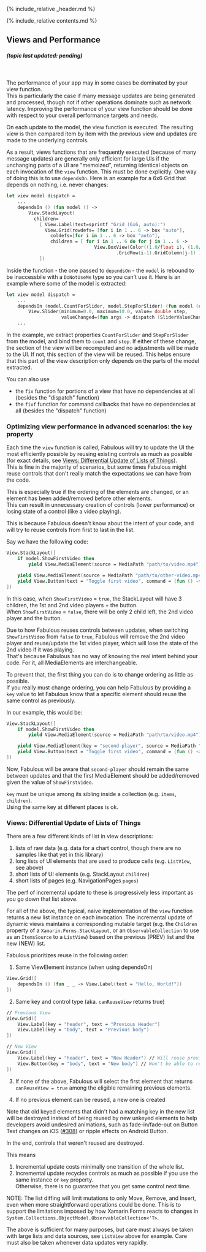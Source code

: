 {% include_relative _header.md %}

{% include_relative contents.md %}

Views and Performance
------
##### (topic last updated: pending)
<br /> 

The performance of your app may in some cases be dominated by your view function.  
This is particularly the case if many  message updates are being generated and processed, though not if other operations dominate such as network latency.
Improving the performance of your view function should be done with respect to your overall performance targets and needs.

On each update to the model, the view function is executed. The resulting view is then compared item by item with the previous view
and updates are made to the underlying controls.

As a result, views functions that are frequently executed (because of many message updates) are generally only
efficient for large UIs if the unchanging parts of a UI are "memoized", returning identical
objects on each invocation of the `view` function. 
This must be done explicitly. One way of doing this is to use `dependsOn`.
Here is an example for a 6x6 Grid that depends on nothing, i.e. never changes:
```fsharp
let view model dispatch =
    ...
    dependsOn () (fun model () -> 
        View.StackLayout(
          children=
            [ View.Label(text=sprintf "Grid (6x6, auto):")
              View.Grid(rowdefs= [for i in 1 .. 6 -> box "auto"],
                coldefs=[for i in 1 .. 6 -> box "auto"], 
                children = [ for i in 1 .. 6 do for j in 1 .. 6 -> 
                                View.BoxView(Color((1.0/float i), (1.0/float j), (1.0/float (i+j)), 1.0) )
                                        .GridRow(i-1).GridColumn(j-1) ] )
            ])
```
Inside the function - the one passed to `dependsOn` - the `model` is rebound to be inaccessbile with a `DoNotUseMe` type so you can't use it. Here is an example where some of the model is extracted:
```fsharp
let view model dispatch =
    ...
    dependsOn (model.CountForSlider, model.StepForSlider) (fun model (count, step) -> 
        View.Slider(minimum=0.0, maximum=10.0, value= double step, 
                    valueChanged=(fun args -> dispatch (SliderValueChanged (int (args.NewValue + 0.5)))))) 
    ...
```
In the example, we extract properties `CountForSlider` and `StepForSlider` from the model, and bind them to `count` and `step`.  If either of these change, the section of the view will be recomputed and no adjustments will be made to the UI.
If not, this section of the view will be reused. This helps ensure that this part of the view description only depends on the parts of the model extracted.

You can also use 
* the `fix` function for portions of a view that have no dependencies at all (besides the "dispatch" function)
* the `fixf` function for command callbacks that have no dependencies at all (besides the "dispatch" function)

### Optimizing view performance in advanced scenarios: the `key` property

Each time the `view` function is called, Fabulous will try to update the UI the most efficiently possible by reusing existing controls as much as possible (for exact details, see [Views: Differential Update of Lists of Things](#views-differential-update-of-lists-of-things)).  
This is fine in the majority of scenarios, but some times Fabulous might reuse controls that don't really match the expectations we can have from the code.  

This is especially true if the ordering of the elements are changed, or an element has been added/removed before other elements.  
This can result in unnecessary creation of controls (lower performance) or losing state of a control (like a video playing).

This is because Fabulous doesn't know about the intent of your code, and will try to reuse controls from first to last in the list.

Say we have the following code:

```fsharp
View.StackLayout([
    if model.ShowFirstVideo then
        yield View.MediaElement(source = MediaPath "path/to/video.mp4")

    yield View.MediaElement(source = MediaPath "path/to/other-video.mp4")
    yield View.Button(text = "Toggle first video", command = (fun () -> dispatch ToggleFirstVideo))
])
```

In this case, when `ShowFirstVideo` = `true`, the StackLayout will have 3 children, the 1st and 2nd video players + the button.  
When `ShowFirstVideo` = `false`, there will be only 2 child left, the 2nd video player and the button.

Due to how Fabulous reuses controls between updates, when switching `ShowFirstVideo` from `false` to `true`, Fabulous will remove the 2nd video player and reuse/update the 1st video player, which will lose the state of the 2nd video if it was playing.  
That's because Fabulous has no way of knowing the real intent behind your code. For it, all MediaElements are interchangeable.

To prevent that, the first thing you can do is to change ordering as little as possible.  
If you really must change ordering, you can help Fabulous by providing a `key` value to let Fabulous know that a specific element should reuse the same control as previously.

In our example, this would be:

```fsharp
View.StackLayout([
    if model.ShowFirstVideo then
        yield View.MediaElement(source = MediaPath "path/to/video.mp4")

    yield View.MediaElement(key = "second-player", source = MediaPath "path/to/other-video.mp4")
    yield View.Button(text = "Toggle first video", command = (fun () -> dispatch ToggleFirstVideo))
])
```

Now, Fabulous will be aware that `second-player` should remain the same between updates and that the first MediaElement should be added/removed given the value of `ShowFirstVideo`.

`key` must be unique among its sibling inside a collection (e.g. `items`, `children`).  
Using the same key at different places is ok.
   
### Views: Differential Update of Lists of Things

There are a few different kinds of list in view descriptions:
1. lists of raw data (e.g. data for a chart control, though there are no samples like that yet in this library)
2. long lists of UI elements that are used to produce cells (e.g. `ListView`, see above)
3. short lists of UI elements (e.g. StackLayout `children`)
4. short lists of pages (e.g. NavigationPages `pages`)

The perf of incremental update to these is progressively less important as you go down that list above.  

For all of the above, the typical, naive implementation of the `view` function returns a new list
instance on each invocation. The incremental update of dynamic views maintains a corresponding mutable target
(e.g. the `Children` property of a `Xamarin.Forms.StackLayout`, or an `ObservableCollection` to use as an `ItemsSource` to a `ListView`) based on the previous (PREV) list and the new (NEW) list.

Fabulous prioritizes reuse in the following order:
1. Same ViewElement instance (when using dependsOn)
```fsharp
View.Grid([
    dependsOn () (fun _ _ -> View.Label(text = "Hello, World!"))
])
```

2. Same key and control type (aka. `canReuseView` returns true)

```fsharp
// Previous View
View.Grid([
    View.Label(key = "header", text = "Previous Header")
    View.Label(key = "body", text = "Previous body")
])

// New View
View.Grid([
    View.Label(key = "header", text = "New Header") // Will reuse previous header
    View.Button(key = "body", text = "New body") // Won't be able to reuse previous body since Label != Button
])
```

3. If none of the above, Fabulous will select the first element that returns `canReuseView = true` among the eligible remaining previous elements.

4. If no previous element can be reused, a new one is created

Note that old keyed elements that didn't had a matching key in the new list will be destroyed instead of being reused by new unkeyed elements to help developers avoid undesired animations, such as fade-in/fade-out on Button Text changes on iOS ([#308](https://github.com/fsprojects/Fabulous/issues/308)) or ripple effects on Android Button.

In the end, controls that weren't reused are destroyed.

This means
1. Incremental update costs minimally one transition of the whole list.
2. Incremental update recycles controls as much as possible if you use the same instance or `key` property.  
   Otherwise, there is no guarantee that you get same control next time.

NOTE: The list diffing will limit mutations to only Move, Remove, and Insert, even when more straightforward operations could be done.
This is to support the limitations imposed by how Xamarin.Forms reacts to changes in `System.Collections.ObjectModel.ObservableCollection<'T>`.

The above is sufficient for many purposes, but care must always be taken with large lists and data sources, see `ListView` above for example.  Care must also be taken whenever data updates very rapidly.


